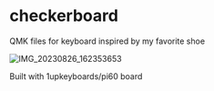 # checkerboard
QMK files for keyboard inspired by my favorite shoe

![IMG_20230826_162353653](https://github.com/drevilbones/checkerboard/assets/5510669/04b34b08-6ec2-4e63-9962-8ad2329b968c)

Built with 1upkeyboards/pi60 board